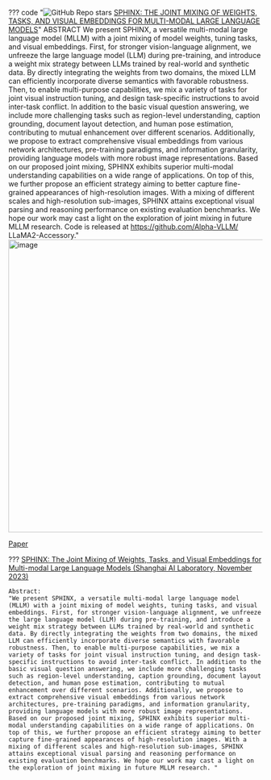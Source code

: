 ??? code "![GitHub Repo stars](https://badgen.net/github/stars/Alpha-VLLM/LLaMA2-Accessory) [SPHINX: THE JOINT MIXING OF WEIGHTS, TASKS, AND VISUAL EMBEDDINGS FOR MULTI-MODAL LARGE LANGUAGE MODELS](https://github.com/Alpha-VLLM/LLaMA2-Accessory)"
  ABSTRACT
    We present SPHINX, a versatile multi-modal large language model (MLLM)
    with a joint mixing of model weights, tuning tasks, and visual embeddings. First,
    for stronger vision-language alignment, we unfreeze the large language model
    (LLM) during pre-training, and introduce a weight mix strategy between LLMs
    trained by real-world and synthetic data. By directly integrating the weights from
    two domains, the mixed LLM can efficiently incorporate diverse semantics with
    favorable robustness. Then, to enable multi-purpose capabilities, we mix a variety
    of tasks for joint visual instruction tuning, and design task-specific instructions
    to avoid inter-task conflict. In addition to the basic visual question answering,
    we include more challenging tasks such as region-level understanding, caption
    grounding, document layout detection, and human pose estimation, contributing
    to mutual enhancement over different scenarios. Additionally, we propose to
    extract comprehensive visual embeddings from various network architectures,
    pre-training paradigms, and information granularity, providing language models
    with more robust image representations. Based on our proposed joint mixing,
    SPHINX exhibits superior multi-modal understanding capabilities on a wide range
    of applications. On top of this, we further propose an efficient strategy aiming to
    better capture fine-grained appearances of high-resolution images. With a mixing
    of different scales and high-resolution sub-images, SPHINX attains exceptional
    visual parsing and reasoning performance on existing evaluation benchmarks.
    We hope our work may cast a light on the exploration of joint mixing in future
    MLLM research. Code is released at https://github.com/Alpha-VLLM/
    LLaMA2-Accessory."
  <img width="581" alt="image" src="https://github.com/ianderrington/genai/assets/76016868/94a699fb-bdff-4366-919e-fe3811d80d46">

  [Paper](https://arxiv.org/pdf/2311.07575.pdf)

??? [SPHINX: The Joint Mixing of Weights, Tasks, and Visual Embeddings for Multi-modal Large Language Models (Shanghai AI Laboratory, November 2023)](https://arxiv.org/abs/2311.07575)

    Abstract:
    "We present SPHINX, a versatile multi-modal large language model (MLLM) with a joint mixing of model weights, tuning tasks, and visual embeddings. First, for stronger vision-language alignment, we unfreeze the large language model (LLM) during pre-training, and introduce a weight mix strategy between LLMs trained by real-world and synthetic data. By directly integrating the weights from two domains, the mixed LLM can efficiently incorporate diverse semantics with favorable robustness. Then, to enable multi-purpose capabilities, we mix a variety of tasks for joint visual instruction tuning, and design task-specific instructions to avoid inter-task conflict. In addition to the basic visual question answering, we include more challenging tasks such as region-level understanding, caption grounding, document layout detection, and human pose estimation, contributing to mutual enhancement over different scenarios. Additionally, we propose to extract comprehensive visual embeddings from various network architectures, pre-training paradigms, and information granularity, providing language models with more robust image representations. Based on our proposed joint mixing, SPHINX exhibits superior multi-modal understanding capabilities on a wide range of applications. On top of this, we further propose an efficient strategy aiming to better capture fine-grained appearances of high-resolution images. With a mixing of different scales and high-resolution sub-images, SPHINX attains exceptional visual parsing and reasoning performance on existing evaluation benchmarks. We hope our work may cast a light on the exploration of joint mixing in future MLLM research. "


